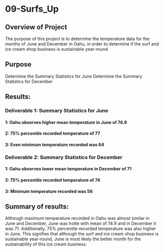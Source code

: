 # 09-Surfs_Up

## Overview of Project
The purpose of this project is to determine the temperature data for the months of June and December in Oahu, in order to determine if the surf and ice cream shop business is sustainable year-round

## Purpose
 Determine the Summary Statistics for June
 Determine the Summary Statistics for December

## Results: 

### Deliverable 1: Summary Statistics for June
  #### 1: Oahu observes higher mean temperature in June of 74.9 
  #### 2: 75% percentile recorded temperature of 77
  #### 3: Even minimum temperature recorded was 64


### Deliverable 2: Summary Statistics for December
  #### 1: Oahu observes lower mean temperature in December of 71 
  #### 2: 75% percentile recorded temperature of 74
  #### 3: Minimum temperature recorded was 56

## Summary of results: 
 
Although maximum temperature recorded in Oahu was almost similar in June and December, June was  hotte with mean of 74.9 and in December it was 71. Additionally, 75% percentile recorded temperature was also higher in June. This signifies that although the surf and ice cream shop business is sustainable year-round, June is most likely the better month for the sustainability of this ice cream business.
